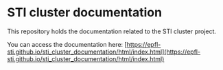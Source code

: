 # STI cluster documentation

This repository holds the documentation related to the STI cluster project.

You can access the documentation here: [https://epfl-sti.github.io/sti_cluster_documentation/html/index.html](https://epfl-sti.github.io/sti_cluster_documentation/html/index.html)
